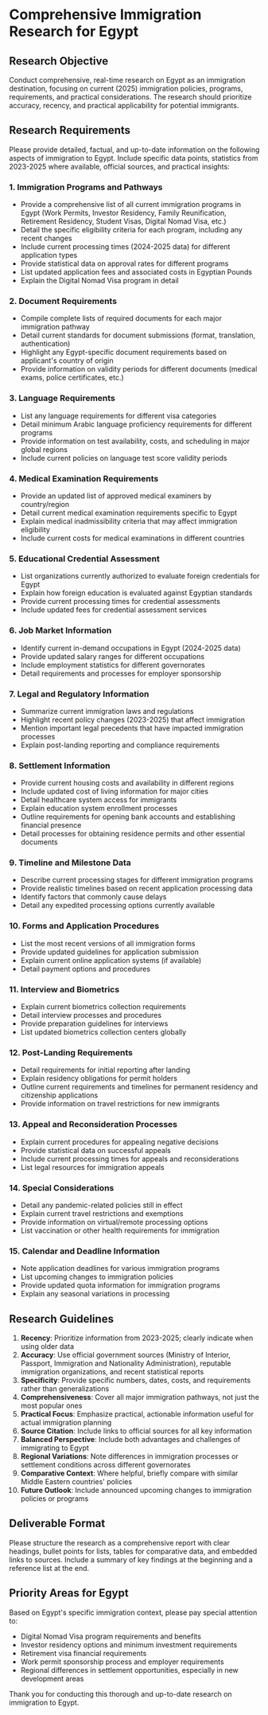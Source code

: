 # Comprehensive Immigration Research for Egypt

## Research Objective
Conduct comprehensive, real-time research on Egypt as an immigration destination, focusing on current (2025) immigration policies, programs, requirements, and practical considerations. The research should prioritize accuracy, recency, and practical applicability for potential immigrants.

## Research Requirements
Please provide detailed, factual, and up-to-date information on the following aspects of immigration to Egypt. Include specific data points, statistics from 2023-2025 where available, official sources, and practical insights:

### 1. Immigration Programs and Pathways
- Provide a comprehensive list of all current immigration programs in Egypt (Work Permits, Investor Residency, Family Reunification, Retirement Residency, Student Visas, Digital Nomad Visa, etc.)
- Detail the specific eligibility criteria for each program, including any recent changes
- Include current processing times (2024-2025 data) for different application types
- Provide statistical data on approval rates for different programs
- List updated application fees and associated costs in Egyptian Pounds
- Explain the Digital Nomad Visa program in detail

### 2. Document Requirements
- Compile complete lists of required documents for each major immigration pathway
- Detail current standards for document submissions (format, translation, authentication)
- Highlight any Egypt-specific document requirements based on applicant's country of origin
- Provide information on validity periods for different documents (medical exams, police certificates, etc.)

### 3. Language Requirements
- List any language requirements for different visa categories
- Detail minimum Arabic language proficiency requirements for different programs
- Provide information on test availability, costs, and scheduling in major global regions
- Include current policies on language test score validity periods

### 4. Medical Examination Requirements
- Provide an updated list of approved medical examiners by country/region
- Detail current medical examination requirements specific to Egypt
- Explain medical inadmissibility criteria that may affect immigration eligibility
- Include current costs for medical examinations in different countries

### 5. Educational Credential Assessment
- List organizations currently authorized to evaluate foreign credentials for Egypt
- Explain how foreign education is evaluated against Egyptian standards
- Provide current processing times for credential assessments
- Include updated fees for credential assessment services

### 6. Job Market Information
- Identify current in-demand occupations in Egypt (2024-2025 data)
- Provide updated salary ranges for different occupations
- Include employment statistics for different governorates
- Detail requirements and processes for employer sponsorship

### 7. Legal and Regulatory Information
- Summarize current immigration laws and regulations
- Highlight recent policy changes (2023-2025) that affect immigration
- Mention important legal precedents that have impacted immigration processes
- Explain post-landing reporting and compliance requirements

### 8. Settlement Information
- Provide current housing costs and availability in different regions
- Include updated cost of living information for major cities
- Detail healthcare system access for immigrants
- Explain education system enrollment processes
- Outline requirements for opening bank accounts and establishing financial presence
- Detail processes for obtaining residence permits and other essential documents

### 9. Timeline and Milestone Data
- Describe current processing stages for different immigration programs
- Provide realistic timelines based on recent application processing data
- Identify factors that commonly cause delays
- Detail any expedited processing options currently available

### 10. Forms and Application Procedures
- List the most recent versions of all immigration forms
- Provide updated guidelines for application submission
- Explain current online application systems (if available)
- Detail payment options and procedures

### 11. Interview and Biometrics
- Explain current biometrics collection requirements
- Detail interview processes and procedures
- Provide preparation guidelines for interviews
- List updated biometrics collection centers globally

### 12. Post-Landing Requirements
- Detail requirements for initial reporting after landing
- Explain residency obligations for permit holders
- Outline current requirements and timelines for permanent residency and citizenship applications
- Provide information on travel restrictions for new immigrants

### 13. Appeal and Reconsideration Processes
- Explain current procedures for appealing negative decisions
- Provide statistical data on successful appeals
- Include current processing times for appeals and reconsiderations
- List legal resources for immigration appeals

### 14. Special Considerations
- Detail any pandemic-related policies still in effect
- Explain current travel restrictions and exemptions
- Provide information on virtual/remote processing options
- List vaccination or other health requirements for immigration

### 15. Calendar and Deadline Information
- Note application deadlines for various immigration programs
- List upcoming changes to immigration policies
- Provide updated quota information for immigration programs
- Explain any seasonal variations in processing

## Research Guidelines
1. **Recency**: Prioritize information from 2023-2025; clearly indicate when using older data
2. **Accuracy**: Use official government sources (Ministry of Interior, Passport, Immigration and Nationality Administration), reputable immigration organizations, and recent statistical reports
3. **Specificity**: Provide specific numbers, dates, costs, and requirements rather than generalizations
4. **Comprehensiveness**: Cover all major immigration pathways, not just the most popular ones
5. **Practical Focus**: Emphasize practical, actionable information useful for actual immigration planning
6. **Source Citation**: Include links to official sources for all key information
7. **Balanced Perspective**: Include both advantages and challenges of immigrating to Egypt
8. **Regional Variations**: Note differences in immigration processes or settlement conditions across different governorates
9. **Comparative Context**: Where helpful, briefly compare with similar Middle Eastern countries' policies
10. **Future Outlook**: Include announced upcoming changes to immigration policies or programs

## Deliverable Format
Please structure the research as a comprehensive report with clear headings, bullet points for lists, tables for comparative data, and embedded links to sources. Include a summary of key findings at the beginning and a reference list at the end.

## Priority Areas for Egypt
Based on Egypt's specific immigration context, please pay special attention to:
- Digital Nomad Visa program requirements and benefits
- Investor residency options and minimum investment requirements
- Retirement visa financial requirements
- Work permit sponsorship process and employer requirements
- Regional differences in settlement opportunities, especially in new development areas

Thank you for conducting this thorough and up-to-date research on immigration to Egypt.
